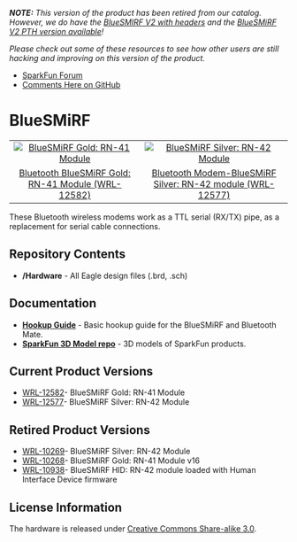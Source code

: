 _**NOTE:** This version of the product has been retired from our catalog. However, we do have the [BlueSMIRF V2 with headers](https://www.sparkfun.com/products/23287) and the [BlueSMiRF V2 PTH version available](https://www.sparkfun.com/products/24113)!_

_Please check out some of these resources to see how other users are still hacking and improving on this version of the product._

* [SparkFun Forum](https://forum.sparkfun.com/)
* [Comments Here on GitHub](https://github.com/sparkfun/BlueSMiRF/issues)

BlueSMiRF
=========

<table class="table table-hover table-striped table-bordered">
  <tr align="center">
   <td><a href="https://www.sparkfun.com/products/12582"><img src="https://cdn.sparkfun.com//assets/parts/9/2/3/4/12582-01.jpg" alt="BlueSMiRF Gold: RN-41 Module"></a></td>
   <td><a href="https://www.sparkfun.com/products/12577"><img src="https://cdn.sparkfun.com//assets/parts/9/2/2/9/12577-01.jpg" alt="BlueSMiRF Silver: RN-42 Module"></a></td>
  </tr>
  <tr align="center">
    <td><a href="https://www.sparkfun.com/products/12582">Bluetooth BlueSMiRF Gold: RN-41 Module (WRL-12582)</a></td>
    <td><a href="https://www.sparkfun.com/products/12577">Bluetooth Modem-BlueSMiRF Silver: RN-42 module (WRL-12577)</a></td>
  </tr>
</table>

These Bluetooth wireless modems work as a TTL serial (RX/TX) pipe, as a replacement for serial cable connections. 

Repository Contents
-------------------
* **/Hardware** - All Eagle design files (.brd, .sch)

Documentation
--------------
* **[Hookup Guide](https://learn.sparkfun.com/tutorials/using-the-bluesmirf)** - Basic hookup guide for the BlueSMiRF and Bluetooth Mate.
* **[SparkFun 3D Model repo](https://github.com/sparkfun/3D_Models)** - 3D models of SparkFun products. 

Current Product Versions
------------------------
* [WRL-12582](https://www.sparkfun.com/products/12582)- BlueSMiRF Gold: RN-41 Module
* [WRL-12577](https://www.sparkfun.com/products/12577)- BlueSMiRF Silver: RN-42 Module


Retired Product Versions
------------------------
* [WRL-10269](https://www.sparkfun.com/products/10269)- BlueSMiRF Silver: RN-42 Module
* [WRL-10268](https://www.sparkfun.com/products/10268)- BlueSMiRF Gold: RN-41 Module v16
* [WRL-10938](https://www.sparkfun.com/products/10938)- BlueSMiRF HID: RN-42 module loaded with Human Interface Device firmware

License Information
-------------------
The hardware is released under [Creative Commons Share-alike 3.0](http://creativecommons.org/licenses/by-sa/3.0/).  
